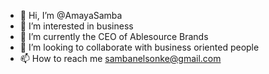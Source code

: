 - 👋 Hi, I’m @AmayaSamba
- 👀 I’m interested in business 
- 🌱 I’m currently the CEO of Ablesource Brands 
- 💞️ I’m looking to collaborate with business oriented people 
- 📫 How to reach me sambanelsonke@gmail.com
  

<!---
AmayaSamba/AmayaSamba is a ✨ special ✨ repository because its `README.md` (this file) appears on your GitHub profile.
You can click the Preview link to take a look at your changes.
--->
